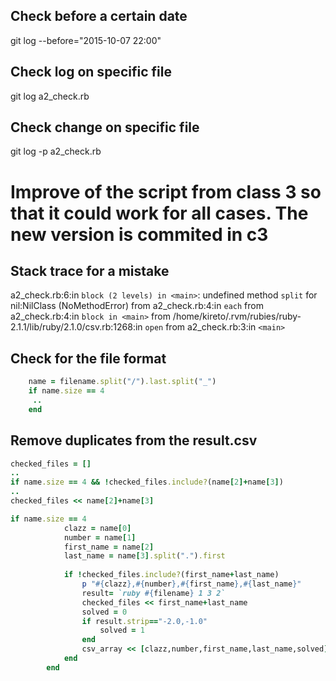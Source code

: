 
## Check before a certain date
git log --before="2015-10-07 22:00"

## Check log on specific file
git log a2_check.rb

## Check change on specific file
git log -p a2_check.rb

# Improve of the script from class 3 so that it could work for all cases. The new version is commited in c3

## Stack trace for a mistake
a2_check.rb:6:in `block (2 levels) in <main>`: undefined method `split` for nil:NilClass (NoMethodError)
	from a2_check.rb:4:in `each`
	from a2_check.rb:4:in `block in <main>`
	from /home/kireto/.rvm/rubies/ruby-2.1.1/lib/ruby/2.1.0/csv.rb:1268:in `open`
	from a2_check.rb:3:in `<main>`

## Check for the file format
```ruby
	name = filename.split("/").last.split("_")
	if name.size == 4
	 ..
	end
```

## Remove duplicates from the result.csv

```ruby
checked_files = []
..
if name.size == 4 && !checked_files.include?(name[2]+name[3])
..
checked_files << name[2]+name[3]
```

```ruby
if name.size == 4
			clazz = name[0]
			number = name[1]
			first_name = name[2]
			last_name = name[3].split(".").first
			
			if !checked_files.include?(first_name+last_name)
				p "#{clazz},#{number},#{first_name},#{last_name}"
				result= `ruby #{filename} 1 3 2`
				checked_files << first_name+last_name
				solved = 0
				if result.strip=="-2.0,-1.0"
					solved = 1
				end
				csv_array << [clazz,number,first_name,last_name,solved]
			end
		end
```








